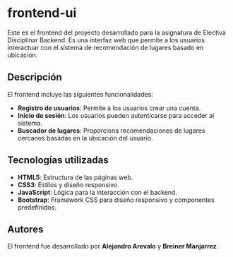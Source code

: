 # frontend-ui

Este es el frontend del proyecto desarrollado para la asignatura de Electiva Disciplinar Backend. Es una interfaz web que permite a los usuarios interactuar con el sistema de recomendación de lugares basado en ubicación.

## Descripción

El frontend incluye las siguientes funcionalidades:
- **Registro de usuarios**: Permite a los usuarios crear una cuenta.
- **Inicio de sesión**: Los usuarios pueden autenticarse para acceder al sistema.
- **Buscador de lugares**: Proporciona recomendaciones de lugares cercanos basadas en la ubicación del usuario.

## Tecnologías utilizadas

- **HTML5**: Estructura de las páginas web.
- **CSS3**: Estilos y diseño responsivo.
- **JavaScript**: Lógica para la interacción con el backend.
- **Bootstrap**: Framework CSS para diseño responsivo y componentes predefinidos.

## Autores

El frontend fue desarrollado por **Alejandro Arevalo** y **Breiner Manjarrez**.
